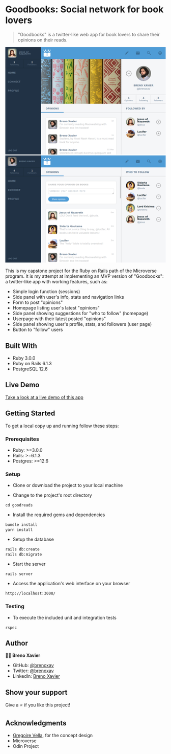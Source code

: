 # Goodbooks: Social network for book lovers

> "Goodbooks" is a twitter-like web app for book lovers to share their opinions on their reads.

![Screenshot](./screenshots/screenshot-1.png)
![Screenshot](./screenshots/screenshot-2.png)

This is my capstone project for the Ruby on Rails path of the Microverse program.
It is my attempt at implementing an MVP version of "Goodbooks": a twitter-like app with working features, such as:
- Simple login function (sessions)
- Side panel with user's info, stats and navigation links
- Form to post "opinions"
- Homepage listing user's latest "opinions"
- Side panel showing suggestions for "who to follow" (homepage)
- Userpage with their latest posted "opinions"
- Side panel showing user's profile, stats, and followers (user page)
- Button to "follow" users

## Built With

- Ruby 3.0.0
- Ruby on Rails 6.1.3
- PostgreSQL 12.6

## Live Demo

[Take a look at a live demo of this app](https://goodbooks-social.herokuapp.com/)

## Getting Started

To get a local copy up and running follow these steps:

### Prerequisites

- Ruby: >=3.0.0
- Rails: >=6.1.3
- Postgres: >=12.6

### Setup

- Clone or download the project to your local machine

- Change to the project's root directory
```
cd goodreads
```

- Install the required gems and dependencies
```
bundle install
yarn install
```

- Setup the database
```
rails db:create
rails db:migrate
```

- Start the server
```
rails server
```

- Access the application's web interface on your browser
```
http://localhost:3000/
```
### Testing

- To execute the included unit and integration tests
```
rspec
```

## Author

👨‍💻 **Breno Xavier**

- GitHub: [@brenoxav](https://github.com/brenoxav)
- Twitter: [@brenoxav](https://twitter.com/brenoxav)
- LinkedIn: [Breno Xavier](https://linkedin.com/in/brenoxav)

## Show your support

Give a ⭐️ if you like this project!

## Acknowledgments

- [Gregoire Vella](https://www.behance.net/gregoirevella), for the concept design
- Microverse
- Odin Project